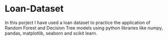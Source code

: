 # Loan-Dataset
In this porject I have used a loan dataset to practice the application of Random Forest and Decision Tree models using python libraries like numpy, pandas, matplotlib, seaborn and scikit learn.
